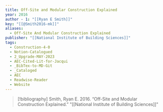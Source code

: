 ```yaml
---
title: Off-Site and Modular Construction Explained
year: 2016
author - 1: "[[Ryan E Smith]]"
key: "[[@Smith2016-mk]]"
aliases:
  - Off-Site And Modular Construction Explained
publisher: "[[National Institute of Building Sciences]]"
tags:
  - Construction-4-0
  - Notion-Catalogued
  - 2_Upgrade-MAY-2023
  - AEC-Cited-Lit-for-Jacqui
  - _BibTex-to-MD-Git
  - _Cataloged
  - AEC
  - Readwise-Reader
  - Website
---
```


> [!bibliography]
> Smith, Ryan E. 2016. “Off-Site and Modular Construction Explained.” "[[National Institute of Building Sciences]]"